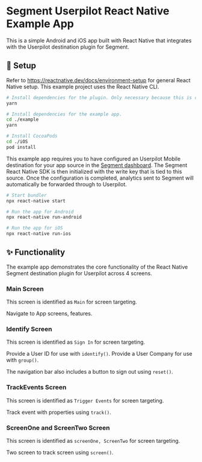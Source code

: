 # Segment Userpilot React Native Example App

This is a simple Android and iOS app built with React Native that integrates with the Userpilot destination plugin for Segment.

## 🚀 Setup

Refer to https://reactnative.dev/docs/environment-setup for general React Native setup. This example project uses the React Native CLI.

```sh
# Install dependencies for the plugin. Only necessary because this is referenced locally by the example app.
yarn

# Install dependencies for the example app.
cd ./example
yarn

# Install CocoaPods
cd ./iOS
pod install
```

This example app requires you to have configured an Userpilot Mobile destination for your app source in the [Segment dashboard](https://app.segment.com/). The Segment React Native SDK is then initialized with the write key that is tied to this source. Once the configuration is completed, analytics sent to Segment will automatically be forwarded through to Userpilot.

```sh
# Start bundler
npx react-native start

# Run the app for Android
npx react-native run-android

# Run the app for iOS
npx react-native run-ios
```

## ✨ Functionality

The example app demonstrates the core functionality of the React Native Segment destination plugin for Userpilot across 4 screens.

### Main Screen

This screen is identified as `Main` for screen targeting.

Navigate to App screens, features.


### Identify Screen

This screen is identified as `Sign In` for screen targeting.

Provide a User ID for use with `identify()`.
Provide a User Company for use with `group()`.

The navigation bar also includes a button to sign out using `reset()`.

### TrackEvents Screen

This screen is identified as `Trigger Events` for screen targeting.

Track event with properties using `track()`.

### ScreenOne and ScreenTwo Screen

This screen is identified as `screenOne, ScreenTwo` for screen targeting.

Two screen to track screen using `screen()`.
